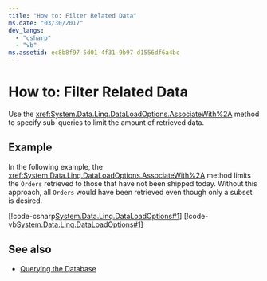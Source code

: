 ```yaml
---
title: "How to: Filter Related Data"
ms.date: "03/30/2017"
dev_langs: 
  - "csharp"
  - "vb"
ms.assetid: ec8b8f97-5d01-4f31-9b97-d1556df6a4bc
---
```

# How to: Filter Related Data
Use the <xref:System.Data.Linq.DataLoadOptions.AssociateWith%2A> method to specify sub-queries to limit the amount of retrieved data.  
  
## Example  
 In the following example, the <xref:System.Data.Linq.DataLoadOptions.AssociateWith%2A> method limits the `Orders` retrieved to those that have not been shipped today. Without this approach, all `Orders` would have been retrieved even though only a subset is desired.  
  
 [!code-csharp[System.Data.Linq.DataLoadOptions#1](../../../../../../samples/snippets/csharp/VS_Snippets_Data/system.data.linq.dataloadoptions/cs/program.cs#1)]
 [!code-vb[System.Data.Linq.DataLoadOptions#1](../../../../../../samples/snippets/visualbasic/VS_Snippets_Data/system.data.linq.dataloadoptions/vb/module1.vb#1)]  
  
## See also

- [Querying the Database](../../../../../../docs/framework/data/adonet/sql/linq/querying-the-database.md)
